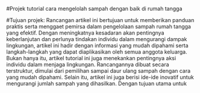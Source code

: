 #Projek tutorial cara mengelolah sampah dengan baik di rumah tangga 


#Tujuan projek:
Rancangan artikel ini bertujuan untuk memberikan panduan praktis serta menggaet pemirsa dalam pengelolaan sampah rumah tangga yang efektif. Dengan meningkatnya kesadaran akan pentingnya keberlanjutan dan perlunya tindakan individu dalam mengurangi dampak lingkungan, artikel ini hadir dengan informasi yang mudah dipahami serta langkah-langkah yang dapat diaplikasikan oleh semua anggota keluarga. Bukan hanya itu, artikel tutorial ini juga menekankan pentingnya aksi individu dalam menjaga lingkungan. Rancangannya dibuat secara terstruktur, dimulai dari pemilihan sampai daur ulang sampah dengan cara yang mudah dipahami. Selain itu, artikel ini juga berisi ide-ide inovatif untuk mengurangi jumlah sampah yang dihasilkan. Dengan tujuan utama untuk

